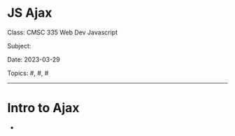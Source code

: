 # JS Ajax

Class: CMSC 335 Web Dev Javascript

Subject: <a href=""> </a>

Date: 2023-03-29

Topics: #, #, # 

---

# Intro to Ajax

- 